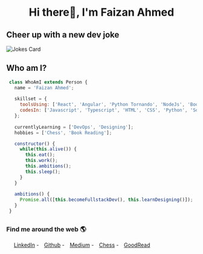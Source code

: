 <h1 align="center">Hi there👋, I'm Faizan Ahmed</h1>

## Cheer up with a new dev joke
![Jokes Card](https://readme-jokes.vercel.app/api)

## Who am I?

 ```javascript
  class WhoAmI extends Person {
    name = 'Faizan Ahmed';
    
    skillset = {
      toolsUsing: ['React', 'Angular', 'Python Tornando', 'NodeJs', 'Bootstrap', 'MaterialUI', 'MySQL', 'Figma'],
      codesIn: ['Javascript', 'Typescript', 'HTML', 'CSS', 'Python', 'Solidity'],
    };
    
    currentlyLearning = ['DevOps', 'Designing'];
    hobbies = ['Chess', 'Book Reading'];

    constructor() {
      while(this.alive()) {
        this.eat();
        this.work();
        this.ambitions();
        this.sleep();
      }
    }
    
    ambitions() {
      Promise.all([this.becomeFullstackDev(), this.learnDesigning()]);
    }
  }
 ```
##
<h3> Find me around the web 🌎 </h3>
<div style="margin-left: 10px;">
  <a style="margin-left: 10px;"  target="_blank" href="https://www.linkedin.com/in/faizanahmed99">LinkedIn</a> -
  <a style="margin-left: 10px;" target="_blank" href="https://github.com/imFaizanAhmed">Github</a> -
  <a style="margin-left: 10px;"  target="_blank" href="https://medium.com/@imfaizanahmed">Medium</a> -
  <a style="margin-left: 10px;"  target="_blank" href="https://www.chess.com/member/horserider8">Chess</a> -
  <a style="margin-left: 10px;"  target="_blank" href="https://www.goodreads.com/user/show/134258590-faizan-ahmed">GoodRead</a>
</div>

